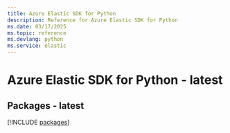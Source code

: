 ```yaml
---
title: Azure Elastic SDK for Python
description: Reference for Azure Elastic SDK for Python
ms.date: 03/17/2025
ms.topic: reference
ms.devlang: python
ms.service: elastic
---
```

# Azure Elastic SDK for Python - latest
## Packages - latest
[!INCLUDE [packages](elastic-index.md)]